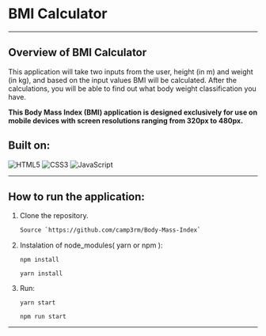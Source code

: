  # BMI Calculator
***
## Overview of BMI Calculator

This application will take two inputs from the user, height (in m) and weight (in kg), and based on the input values BMI will be calculated. After the calculations, you will be able to find out what body weight classification you have.

**This Body Mass Index (BMI) application is designed exclusively for use on mobile devices with screen resolutions ranging from 320px to 480px.**


## Built on:
![HTML5](https://img.shields.io/badge/-HTML5-red) ![CSS3](https://img.shields.io/badge/-CSS3-blue) ![JavaScript](https://img.shields.io/badge/-JavaScript-yellow)

***

## How to run the application:

 1. Clone the repository.
    ```bash
    Source `https://github.com/camp3rm/Body-Mass-Index`
    ```
 2. Instalation of node_modules( yarn or npm ):
    ```
    npm install
    ```
    ```
    yarn install
    ```
 3. Run:
    ```
    yarn start
    ```
    ```
    npm run start
    ```

***

